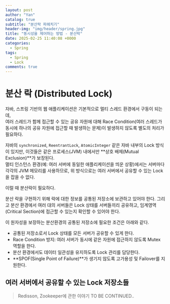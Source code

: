 ```yaml
---
layout: post
author: "Yan"
catalog: true
subtitle: "분산락 파헤치기"
header-img: "img/header/spring.jpg"
title: "동시성을 제어하는 방법 - 분산락"
date: 2025-02-25 11:40:08 +0000
categories:
  - Spring
tags:
  - Spring
  - Lock
comments: true
---
```


# 분산 락 (Distributed Lock)

자바, 스프링 기반의 웹 애플리케이션은 기본적으로 멀티 스레드 환경에서 구동이 되는데,  
여러 스레드가 함께 접근할 수 있는 공유 자원에 대해 Race Condition(여러 스레드가 동시에 하나의 공유 자원에 접근할 때 발생하는 문제)이 발생하지 않도록 별도의 처리가 필요하다.  

자바의 `synchronized`, `ReentrantLock`, `AtomicInteger` 같은 자바 내부의 Lock 방식이 있지만, 이것들은  같은 프로세스(JVM) 내에서만 **상호 배제(Mutual Exclusion)**가 보장된다.  
멀티 인스턴스 환경(예: 여러 서버에 동일한 애플리케이션을 띄운 상황)에서는 서버마다 각각의 JVM 메모리를 사용하므로, 위 방식으로는 여러 서버에서 공유할 수 있는 Lock을 잡을 수 없다.  

이럴 때 분산락이 필요하다.  

분산 락을 구현하기 위해 락에 대한 정보를 공통된 저장소에 보관하고 있어야 한다. 그리고 분산 환경에서 여러 대의 서버들은 Lock 상태를 서버들끼리 공유하고, 임계영역(Critical Section)에 접근할 수 있는지 확인할 수 있어야 한다.  

이 원자성을 보장하는 분산환경의 공통된 저장소에 필요한 조건은 아래와 같다.  

- 공통된 저장소로서 Lock 상태를 모든 서버가 공유할 수 있게 한다.
- Race Condition 방지: 여러 서버가 동시에 같은 자원에 접근하지 않도록 Mutex 역할을 한다.
- 분산 환경에서도 데이터 일관성을 유지하도록 Lock 관리를 담당한다.
- **SPOF(Single Point of Failure)**가 생기지 않도록 고가용성 및 Failover를 지원한다.

## 여러 서버에서 공유할 수 있는 Lock 저장소들

> Redisson, Zookeeper에 관한 이야기 TO BE CONTINUED..
